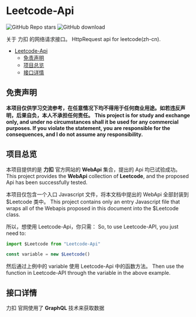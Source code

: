 # Leetcode-Api

<img alt="GitHub Repo stars" src="https://img.shields.io/github/stars/NeserCode/Leetcode-Api">      <img title="GitHub download" src="https://img.shields.io/github/downloads/NeserCode/Leetcode-Api/total"/>  



关于 力扣 的网络请求接口。
HttpRequest api for leetcode(zh-cn).

- [Leetcode-Api](#Leetcode-Api)
  * [免责声明](#免责声明)
  * [项目总览](#项目总览)
  * [接口详情](#接口详情)

## 免责声明

**本项目仅供学习交流参考，在任意情况下均不得用于任何商业用途。如若违反声明，后果自负，本人不承担任何责任。**
**This project is for study and exchange only, and under no circumstances shall it be used for any commercial purposes. If you violate the statement, you are responsible for the consequences, and I do not assume any responsibility.**

## 项目总览

本项目提供的是 **力扣** 官方网站的 **WebApi** 集合，提出的 Api 均已试验成功。
This project provides the **WebApi** collection of **Leetcode**, and the proposed Api has been successfully tested.

本项目仅包含一个入口 Javascript 文件，将本文档中提出的 WebApi 全部封装到 $Leetcode 类中。
This project contains only an entry Javascript file that wraps all of the Webapis proposed in this document into the $Leetcode class.

所以，想使用 Leetcode-Api，你只需：
So, to use Leetcode-API, you just need to:

```javascript
import $Leetcode from "Leetcode-Api"

const variable = new $Leetcode()
```

然后通过上例中的 variable 使用 Leetcode-Api 中的函数方法。
Then use the function in Leetcode-API through the variable in the above example.

## 接口详情

力扣 官网使用了 **GraphQL** 技术来获取数据
